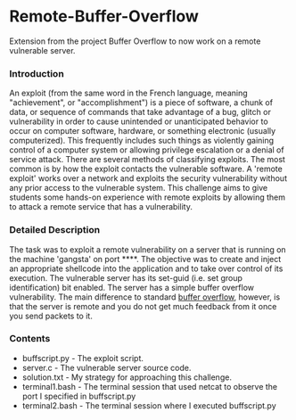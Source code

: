 # Remote-Buffer-Overflow
Extension from the project Buffer Overflow to now work on a remote vulnerable server. 

### Introduction

An exploit (from the same word in the French language, meaning "achievement", or "accomplishment") is a piece of software, a chunk of data, or sequence of commands that take advantage of a bug, glitch or vulnerability in order to cause unintended or unanticipated behavior to occur on computer software, hardware, or something electronic (usually computerized). This frequently includes such things as violently gaining control of a computer system or allowing privilege escalation or a denial of service attack. There are several methods of classifying exploits. The most common is by how the exploit contacts the vulnerable software. A 'remote exploit' works over a network and exploits the security vulnerability without any prior access to the vulnerable system. This challenge aims to give students some hands-on experience with remote exploits by allowing them to attack a remote service that has a vulnerability.

### Detailed Description

The task was to exploit a remote vulnerability on a server that is running on the machine 'gangsta' on port ****. The objective was to 
create and inject an appropriate shellcode into the application and to take over control of its execution. The vulnerable server has its
set-guid (i.e. set group identification) bit enabled. The server has a simple buffer overflow vulnerability. The main difference to 
standard [buffer overflow](https://github.com/allenwest24/Buffer-Overflow), however, is that the server is remote and you do not get
much feedback from it once you send packets to it. 

### Contents
- buffscript.py - The exploit script.
- server.c - The vulnerable server source code.
- solution.txt - My strategy for approaching this challenge.
- terminal1.bash - The terminal session that used netcat to observe the port I specified in buffscript.py
- terminal2.bash - The terminal session where I executed buffscript.py
